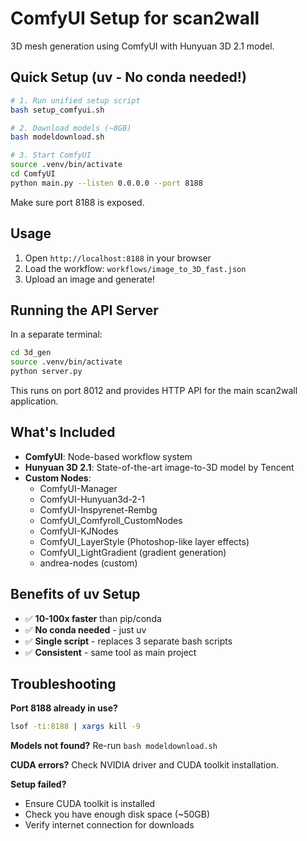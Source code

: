 # ComfyUI Setup for scan2wall

3D mesh generation using ComfyUI with Hunyuan 3D 2.1 model.

## Quick Setup (uv - No conda needed!)

```bash
# 1. Run unified setup script
bash setup_comfyui.sh

# 2. Download models (~8GB)
bash modeldownload.sh

# 3. Start ComfyUI
source .venv/bin/activate
cd ComfyUI
python main.py --listen 0.0.0.0 --port 8188
```

Make sure port 8188 is exposed.

## Usage

1. Open `http://localhost:8188` in your browser
2. Load the workflow: `workflows/image_to_3D_fast.json`
3. Upload an image and generate!

## Running the API Server

In a separate terminal:

```bash
cd 3d_gen
source .venv/bin/activate
python server.py
```

This runs on port 8012 and provides HTTP API for the main scan2wall application.

## What's Included

- **ComfyUI**: Node-based workflow system
- **Hunyuan 3D 2.1**: State-of-the-art image-to-3D model by Tencent
- **Custom Nodes**:
  - ComfyUI-Manager
  - ComfyUI-Hunyuan3d-2-1
  - ComfyUI-Inspyrenet-Rembg
  - ComfyUI_Comfyroll_CustomNodes
  - ComfyUI-KJNodes
  - ComfyUI_LayerStyle (Photoshop-like layer effects)
  - ComfyUI_LightGradient (gradient generation)
  - andrea-nodes (custom)

## Benefits of uv Setup

- ✅ **10-100x faster** than pip/conda
- ✅ **No conda needed** - just uv
- ✅ **Single script** - replaces 3 separate bash scripts
- ✅ **Consistent** - same tool as main project

## Troubleshooting

**Port 8188 already in use?**
```bash
lsof -ti:8188 | xargs kill -9
```

**Models not found?**
Re-run `bash modeldownload.sh`

**CUDA errors?**
Check NVIDIA driver and CUDA toolkit installation.

**Setup failed?**
- Ensure CUDA toolkit is installed
- Check you have enough disk space (~50GB)
- Verify internet connection for downloads
